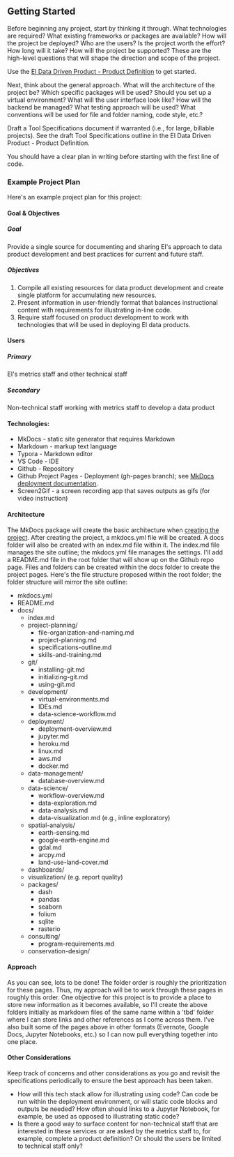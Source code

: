 ## Getting Started 

Before beginning any project, start by thinking it through. What technologies are required? What existing frameworks or packages are available? How will the project be deployed? Who are the users? Is the project worth the effort? How long will it take? How will the project be supported? These are the high-level questions that will shape the direction and scope of the project. 

Use the [EI Data Driven Product - Product Definition](https://docs.google.com/document/d/18tqPRzVUzHOwHV_MJVtf4ewP7XH1Kr0QZQ_6B8St56k/edit?usp=sharing) to get started.

Next, think about the general approach. What will the architecture of the project be? Which specific packages will be used? Should you set up a virtual environment? What will the user interface look like? How will the backend be managed? What testing approach will be used? What conventions will be used for file and folder naming, code style, etc.?

Draft a Tool Specifications document if warranted (i.e., for large, billable projects). See the draft Tool Specifications outline in the EI Data Driven Product - Product Definition.

You should have a clear plan in writing before starting with the first line of code.

### Example Project Plan

Here's an example project plan for this project:

#### Goal & Objectives

##### Goal

Provide a single source for documenting and sharing EI's approach to data product development and best practices for current and future staff.

##### Objectives

1. Compile all existing resources for data product development and create single platform for accumulating new resources.
2. Present information in user-friendly format that balances instructional content with requirements for illustrating in-line code.
3. Require staff focused on product development to work with technologies that will be used in deploying EI data products.

#### Users

##### Primary
EI's metrics staff and other technical staff

##### Secondary
Non-technical staff working with metrics staff to develop a data product

#### Technologies:

* MkDocs - static site generator that requires Markdown
* Markdown - markup text language
* Typora - Markdown editor
* VS Code - IDE
* Github - Repository
* Github Project Pages - Deployment (gh-pages branch); see [MkDocs deployment documentation](https://www.mkdocs.org/user-guide/deploying-your-docs/).
* Screen2Gif - a screen recording app that saves outputs as gifs (for video instruction)

#### Architecture

The MkDocs package will create the basic architecture when [creating the project](https://www.mkdocs.org/#getting-started). After creating the project, a mkdocs.yml file will be created. A docs folder will also be created with an index.md file within it. The index.md file manages the site outline; the mkdocs.yml file manages the settings. I'll add a README.md file in the root folder that will show up on the Github repo page. Files and folders can be created within the docs folder to create the project pages. Here's the file structure proposed within the root folder; the folder structure will mirror the site outline:

* mkdocs.yml
* README.md
* docs/
    * index.md
    * project-planning/
        * file-organization-and-naming.md
        * project-planning.md
        * specifications-outline.md
        * skills-and-training.md
    * git/
        * installing-git.md
        * initializing-git.md
        * using-git.md
    * development/
        * virtual-environments.md
        * IDEs.md
        * data-science-workflow.md
    * deployment/
        * deployment-overview.md
        * jupyter.md
        * heroku.md
        * linux.md
        * aws.md
        * docker.md
    * data-management/
        * database-overview.md
    * data-science/
        * workflow-overview.md
        * data-exploration.md
        * data-analysis.md
        * data-visualization.md (e.g., inline exploratory)
    * spatial-analysis/
        * earth-sensing.md
        * google-earth-engine.md
        * gdal.md
        * arcpy.md
        * land-use-land-cover.md
    * dashboards/
    * visualization/ (e.g. report quality)
    * packages/
        * dash
        * pandas
        * seaborn
        * folium
        * sqlite
        * rasterio
    * consulting/
        * program-requirements.md
    * conservation-design/

#### Approach

As you can see, lots to be done! The folder order is roughly the prioritization for these pages. Thus, my approach will be to work through these pages in roughly this order. One objective for this project is to provide a place to store new information as it becomes available, so I'll create the above folders initially as markdown files of the same name within a 'tbd' folder where I can store links and other references as I come across them. I've also built some of the pages above in other formats (Evernote, Google Docs, Jupyter Notebooks, etc.) so I can now pull everything together into one place.

#### Other Considerations

Keep track of concerns and other considerations as you go and revisit the specifications periodically to ensure the best approach has been taken.

* How will this tech stack allow for illustrating using code? Can code be run within the deployment environment, or will static code blocks and outputs be needed? How often should links to a Jupyter Notebook, for example, be used as opposed to illustrating static code?
* Is there a good way to surface content for non-technical staff that are interested in these services or are asked by the metrics staff to, for example, complete a product definition? Or should the users be limited to technical staff only?

